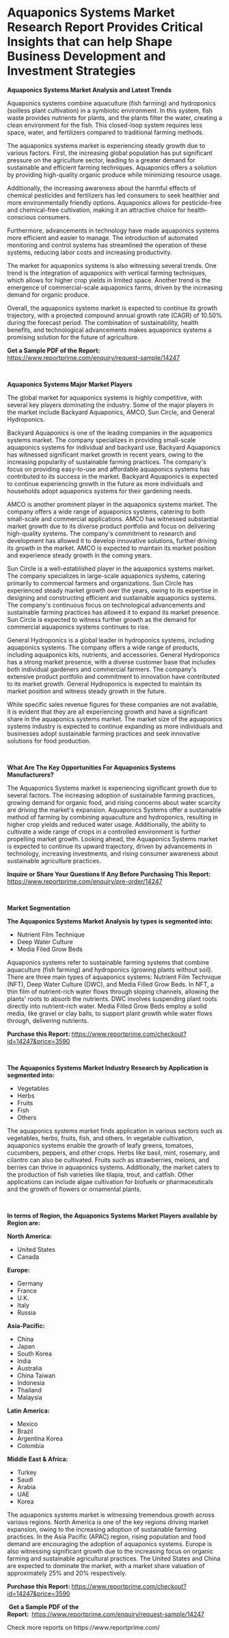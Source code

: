 <p><h1>Aquaponics Systems Market Research Report Provides Critical Insights that can help Shape Business Development and Investment Strategies</h1></p><p><strong>Aquaponics Systems Market Analysis and Latest Trends</strong></p>
<p><p>Aquaponics systems combine aquaculture (fish farming) and hydroponics (soilless plant cultivation) in a symbiotic environment. In this system, fish waste provides nutrients for plants, and the plants filter the water, creating a clean environment for the fish. This closed-loop system requires less space, water, and fertilizers compared to traditional farming methods.</p><p>The aquaponics systems market is experiencing steady growth due to various factors. First, the increasing global population has put significant pressure on the agriculture sector, leading to a greater demand for sustainable and efficient farming techniques. Aquaponics offers a solution by providing high-quality organic produce while minimizing resource usage.</p><p>Additionally, the increasing awareness about the harmful effects of chemical pesticides and fertilizers has led consumers to seek healthier and more environmentally friendly options. Aquaponics allows for pesticide-free and chemical-free cultivation, making it an attractive choice for health-conscious consumers.</p><p>Furthermore, advancements in technology have made aquaponics systems more efficient and easier to manage. The introduction of automated monitoring and control systems has streamlined the operation of these systems, reducing labor costs and increasing productivity.</p><p>The market for aquaponics systems is also witnessing several trends. One trend is the integration of aquaponics with vertical farming techniques, which allows for higher crop yields in limited space. Another trend is the emergence of commercial-scale aquaponics farms, driven by the increasing demand for organic produce.</p><p>Overall, the aquaponics systems market is expected to continue its growth trajectory, with a projected compound annual growth rate (CAGR) of 10.50% during the forecast period. The combination of sustainability, health benefits, and technological advancements makes aquaponics systems a promising solution for the future of agriculture.</p></p>
<p><strong>Get a Sample PDF of the Report:&nbsp;</strong> <a href="https://www.reportprime.com/enquiry/request-sample/14247">https://www.reportprime.com/enquiry/request-sample/14247</a></p>
<p>&nbsp;</p>
<p><strong>Aquaponics Systems Major Market Players</strong></p>
<p><p>The global market for aquaponics systems is highly competitive, with several key players dominating the industry. Some of the major players in the market include Backyard Aquaponics, AMCO, Sun Circle, and General Hydroponics.</p><p>Backyard Aquaponics is one of the leading companies in the aquaponics systems market. The company specializes in providing small-scale aquaponics systems for individual and backyard use. Backyard Aquaponics has witnessed significant market growth in recent years, owing to the increasing popularity of sustainable farming practices. The company's focus on providing easy-to-use and affordable aquaponics systems has contributed to its success in the market. Backyard Aquaponics is expected to continue experiencing growth in the future as more individuals and households adopt aquaponics systems for their gardening needs.</p><p>AMCO is another prominent player in the aquaponics systems market. The company offers a wide range of aquaponics systems, catering to both small-scale and commercial applications. AMCO has witnessed substantial market growth due to its diverse product portfolio and focus on delivering high-quality systems. The company's commitment to research and development has allowed it to develop innovative solutions, further driving its growth in the market. AMCO is expected to maintain its market position and experience steady growth in the coming years.</p><p>Sun Circle is a well-established player in the aquaponics systems market. The company specializes in large-scale aquaponics systems, catering primarily to commercial farmers and organizations. Sun Circle has experienced steady market growth over the years, owing to its expertise in designing and constructing efficient and sustainable aquaponics systems. The company's continuous focus on technological advancements and sustainable farming practices has allowed it to expand its market presence. Sun Circle is expected to witness further growth as the demand for commercial aquaponics systems continues to rise.</p><p>General Hydroponics is a global leader in hydroponics systems, including aquaponics systems. The company offers a wide range of products, including aquaponics kits, nutrients, and accessories. General Hydroponics has a strong market presence, with a diverse customer base that includes both individual gardeners and commercial farmers. The company's extensive product portfolio and commitment to innovation have contributed to its market growth. General Hydroponics is expected to maintain its market position and witness steady growth in the future.</p><p>While specific sales revenue figures for these companies are not available, it is evident that they are all experiencing growth and have a significant share in the aquaponics systems market. The market size of the aquaponics systems industry is expected to continue expanding as more individuals and businesses adopt sustainable farming practices and seek innovative solutions for food production.</p></p>
<p>&nbsp;</p>
<p><strong>What Are The Key Opportunities For Aquaponics Systems Manufacturers?</strong></p>
<p><p>The Aquaponics Systems market is experiencing significant growth due to several factors. The increasing adoption of sustainable farming practices, growing demand for organic food, and rising concerns about water scarcity are driving the market's expansion. Aquaponics Systems offer a sustainable method of farming by combining aquaculture and hydroponics, resulting in higher crop yields and reduced water usage. Additionally, the ability to cultivate a wide range of crops in a controlled environment is further propelling market growth. Looking ahead, the Aquaponics Systems market is expected to continue its upward trajectory, driven by advancements in technology, increasing investments, and rising consumer awareness about sustainable agriculture practices.</p></p>
<p><strong>Inquire or Share Your Questions If Any Before Purchasing This Report:</strong> <a href="https://www.reportprime.com/enquiry/pre-order/14247">https://www.reportprime.com/enquiry/pre-order/14247</a></p>
<p>&nbsp;</p>
<p><strong>Market Segmentation</strong></p>
<p><strong>The Aquaponics Systems Market Analysis by types is segmented into:</strong></p>
<p><ul><li>Nutrient Film Technique</li><li>Deep Water Culture</li><li>Media Filed Grow Beds</li></ul></p>
<p><p>Aquaponics systems refer to sustainable farming systems that combine aquaculture (fish farming) and hydroponics (growing plants without soil). There are three main types of aquaponics systems: Nutrient Film Technique (NFT), Deep Water Culture (DWC), and Media Filled Grow Beds. In NFT, a thin film of nutrient-rich water flows through sloping channels, allowing the plants' roots to absorb the nutrients. DWC involves suspending plant roots directly into nutrient-rich water. Media Filled Grow Beds employ a solid media, like gravel or clay balls, to support plant growth while water flows through, delivering nutrients.</p></p>
<p><strong>Purchase this Report:&nbsp;</strong><a href="https://www.reportprime.com/checkout?id=14247&price=3590">https://www.reportprime.com/checkout?id=14247&price=3590</a></p>
<p>&nbsp;</p>
<p><strong>The Aquaponics Systems Market Industry Research by Application is segmented into:</strong></p>
<p><ul><li>Vegetables</li><li>Herbs</li><li>Fruits</li><li>Fish</li><li>Others</li></ul></p>
<p><p>The aquaponics systems market finds application in various sectors such as vegetables, herbs, fruits, fish, and others. In vegetable cultivation, aquaponics systems enable the growth of leafy greens, tomatoes, cucumbers, peppers, and other crops. Herbs like basil, mint, rosemary, and cilantro can also be cultivated. Fruits such as strawberries, melons, and berries can thrive in aquaponics systems. Additionally, the market caters to the production of fish varieties like tilapia, trout, and catfish. Other applications can include algae cultivation for biofuels or pharmaceuticals and the growth of flowers or ornamental plants.</p></p>
<p>&nbsp;</p>
<p><strong>In terms of Region, the Aquaponics Systems Market Players available by Region are:</strong></p>
<p>
    <p> <strong> North America: </strong>
        <ul>
            <li>United States</li>
            <li>Canada</li>
        </ul>
        </p> 
    <p> <strong> Europe: </strong>
        <ul>
            <li>Germany</li>
            <li>France</li>
            <li>U.K.</li>
            <li>Italy</li>
            <li>Russia</li>
        </ul>
        </p> 
    <p> <strong> Asia-Pacific: </strong>
        <ul>
            <li>China</li>
            <li>Japan</li>
            <li>South Korea</li>
            <li>India</li>
            <li>Australia</li>
            <li>China Taiwan</li>
            <li>Indonesia</li>
            <li>Thailand</li>
            <li>Malaysia</li>
        </ul>
        </p> 
    <p> <strong> Latin America: </strong>
        <ul>
            <li>Mexico</li>
            <li>Brazil</li>
            <li>Argentina Korea</li>
            <li>Colombia</li>
        </ul>
        </p> 
    <p> <strong> Middle East & Africa: </strong>
        <ul>
            <li>Turkey</li>
            <li>Saudi</li>
            <li>Arabia</li>
            <li>UAE</li>
            <li>Korea</li>
        </ul>
    </p>
    </p>
<p><p>The aquaponics systems market is witnessing tremendous growth across various regions. North America is one of the key regions driving market expansion, owing to the increasing adoption of sustainable farming practices. In the Asia Pacific (APAC) region, rising population and food demand are encouraging the adoption of aquaponics systems. Europe is also witnessing significant growth due to the increasing focus on organic farming and sustainable agricultural practices. The United States and China are expected to dominate the market, with a market share valuation of approximately 25% and 20% respectively.</p></p>
<p><strong>Purchase this Report: </strong><a href="https://www.reportprime.com/checkout?id=14247&price=3590">https://www.reportprime.com/checkout?id=14247&price=3590</a></p>
<p>&nbsp;<strong>Get a Sample PDF of the Report:&nbsp;&nbsp;</strong><a href="https://www.reportprime.com/enquiry/request-sample/14247">https://www.reportprime.com/enquiry/request-sample/14247</a></p>
<p><strong></strong></p>
<p>Check more reports on https://www.reportprime.com/</p>